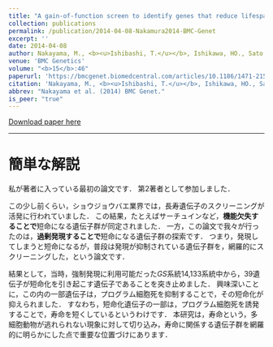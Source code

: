 ```yaml
---
title: "A gain-of-function screen to identify genes that reduce lifespan in the adult of <i>Drosophila melanogaster</i>"
collection: publications
permalink: /publication/2014-04-08-Nakamura2014-BMC-Genet
excerpt: ''
date: 2014-04-08
author: Nakayama, M., <b><u>Ishibashi, T.</u></b>, Ishikawa, HO., Sato, H., Usui, T., Okuda, T., Yashiro, H., Ishikawa, H., Taikou, Y., Minami, A., Kato, K., Taki, M., Aigaki, T., Gunji, W., Ohtsu, M., Murakami, Y., Tanuma, S., Tsuboi, A., Adachi, M., Kuroda, J., Sasamura, T., Yamakawa, T., Matsuno, K.
venue: 'BMC Genetics'
volume: "<b>15</b>:46"
paperurl: 'https://bmcgenet.biomedcentral.com/articles/10.1186/1471-2156-15-46'
citation: 'Nakayama, M., <b><u>Ishibashi, T.</u></b>, Ishikawa, HO., Sato, H., Usui, T., Okuda, T., Yashiro, H., Ishikawa, H., Taikou, Y., Minami, A., Kato, K., Taki, M., Aigaki, T., Gunji, W., Ohtsu, M., Murakami, Y., Tanuma, S., Tsuboi, A., Adachi, M., Kuroda, J., Sasamura, T., Yamakawa, T., Matsuno, K. (2014) <i>BMC Genetics</i>.'
abbrev: "Nakayama et al. (2014) BMC Genet."
is_peer: "true"
---
```


[Download paper here](https://bmcgenet.biomedcentral.com/track/pdf/10.1186/1471-2156-15-46)

---

# 簡単な解説

私が著者に入っている最初の論文です．
第2著者として参加しました．

この少し前くらい，ショウジョウバエ業界では，長寿遺伝子のスクリーニングが活発に行われていました．
この結果，たとえばサーチュインなど，**機能欠失することで**短命になる遺伝子群が同定されました．
一方，この論文で我々が行ったのは，**過剰発現することで**短命になる遺伝子群の探索です．
つまり，発現してしまうと短命になるが，普段は発現が抑制されている遺伝子群を，網羅的にスクリーニングした，という論文です．

結果として，当時，強制発現に利用可能だった*GS*系統14,133系統中から，39遺伝子が短命化を引き起こす遺伝子であることを突き止めました．
興味深いことに，この内の一部遺伝子は，プログラム細胞死を抑制することで，その短命化が抑えられました．
すなわち，短命化遺伝子の一部は，プログラム細胞死を誘発することで，寿命を短くしているというわけです．
本研究は，寿命という，多細胞動物が逃れられない現象に対して切り込み，寿命に関係する遺伝子群を網羅的に明らかにした点で重要な位置づけにあります．
